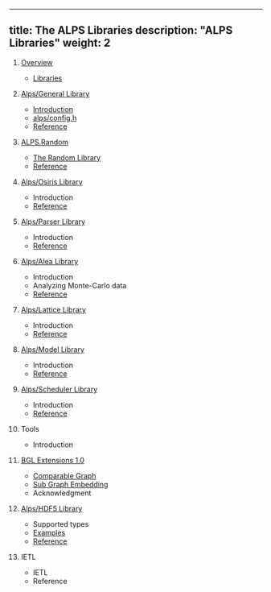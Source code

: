 
---
title: The ALPS Libraries
description: "ALPS Libraries"
weight: 2
---

1. [Overview](overview)
    - [Libraries](overview#libraries)

2. [Alps/General Library](general)
    - [Introduction](general#introduction)
    - [alps/config.h](general/config)
    - [Reference](general/reference)
    
3. [ALPS.Random](random)
    - [The Random Library](random/random)
    - [Reference](random/reference)
    
4. [Alps/Osiris Library](osiris)
    - Introduction
    - [Reference](osiris/reference)
    
5. [Alps/Parser Library](parser)
    - Introduction
    - [Reference](parser/reference)
    
6. [Alps/Alea Library](alea)
    - Introduction
    - Analyzing Monte-Carlo data
    - [Reference](alea/reference)
    
7. [Alps/Lattice Library](lattice)
    - Introduction
    - [Reference](lattice/reference)
    
8. [Alps/Model Library](model)
    - Introduction
    - [Reference](model/reference)
    
9. [Alps/Scheduler Library](scheduler)
    - Introduction
    - [Reference](scheduler/reference)
    
10. Tools
    - Introduction

11. [BGL Extensions 1.0](bgl)
    - [Comparable Graph](bgl/graph)
    - [Sub Graph Embedding](bgl/subgraph)
    - Acknowledgment
    
12. [Alps/HDF5 Library](hdf5)
    - Supported types
    - [Examples](hdf5/examples)
    - [Reference](hdf5/reference)
    
13. IETL
    - IETL
    - Reference
    



